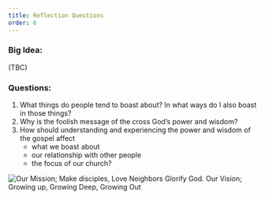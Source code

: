 ```yaml
---
title: Reflection Questions
order: 6
---
```


### Big Idea: 
(TBC)


### Questions:


1.	What things do people tend to boast about? In what ways do I also boast in those things?
2.	Why is the foolish message of the cross God’s power and wisdom?
3.	How should understanding and experiencing the power and wisdom of the gospel affect
     - what we boast about
     - our relationship with other people
     - the focus of our church? 

![Our Mission; Make disciples, Love Neighbors Glorify God. Our Vision; Growing up, Growing Deep, Growing Out](https://raw.githubusercontent.com/stgeorgeshurstville/bulletin/main/images/upload.JPG)
